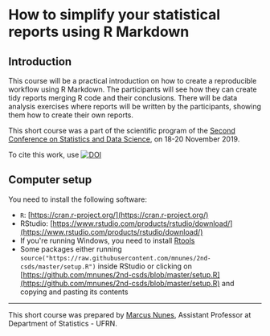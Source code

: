 # How to simplify your statistical reports using R Markdown

## Introduction

This course will be a practical introduction on how to create a reproducible workflow using R Markdown. The participants will see how they can create tidy reports merging R code and their conclusions. There will be data analysis exercises where reports will be written by the participants, showing them how to create their own reports.

This short course was a part of the scientific program of the [Second Conference on Statistics and Data Science](http://www.csds2019.ime.ufba.br/), on 18-20 November 2019.

To cite this work, use [![DOI](https://zenodo.org/badge/221529811.svg)](https://zenodo.org/badge/latestdoi/221529811)

## Computer setup

You need to install the following software:

- `R`: [https://cran.r-project.org/](https://cran.r-project.org/)
- RStudio: [https://www.rstudio.com/products/rstudio/download/](https://www.rstudio.com/products/rstudio/download/)
- If you're running Windows, you need to install [Rtools](https://cran.r-project.org/bin/windows/Rtools/)
- Some packages either running `source("https://raw.githubusercontent.com/mnunes/2nd-csds/master/setup.R")` inside RStudio or clicking on [https://github.com/mnunes/2nd-csds/blob/master/setup.R](https://github.com/mnunes/2nd-csds/blob/master/setup.R) and copying and pasting its contents


<hr >

This short course was prepared by [Marcus Nunes](https://marcusnunes.me), Assistant Professor at Department of Statistics - UFRN.